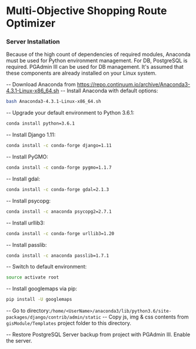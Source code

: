 # Multi-Objective Shopping Route Optimizer

### Server Installation

Because of the high count of dependencies of required modules, Anaconda must be used for Python environment management. For DB, PostgreSQL is required. PGAdmin III can be used for DB management. It's assumed that these components are already installed on your Linux system.

-- Download Anaconda from https://repo.continuum.io/archive/Anaconda3-4.3.1-Linux-x86_64.sh
-- Install Anaconda with default options:
```sh
bash Anaconda3-4.3.1-Linux-x86_64.sh
```
-- Upgrade your default environment to Python 3.6.1:
```sh
conda install python=3.6.1
```
-- Install Django 1.11:
```sh
conda install -c conda-forge django=1.11
```
-- Install PyGMO:
```sh
conda install -c conda-forge pygmo=1.1.7
```
-- Install gdal:
```sh
conda install -c conda-forge gdal=2.1.3
```
-- Install psycopg:
```sh
conda install -c anaconda psycopg2=2.7.1
```
-- Install urllib3:
```sh
conda install -c conda-forge urllib3=1.20
```
-- Install passlib:
```sh
conda install -c anaconda passlib=1.7.1
```
-- Switch to default environment:
```sh
source activate root
```
-- Install googlemaps via pip:
```sh
pip install -U googlemaps
```

-- Go to directory:`/home/<UserName>/anaconda3/lib/python3.6/site-packages/django/contrib/admin/static`
-- Copy js, img & css contents from `gisModule/Templates` project folder to this directory.

-- Restore PostgreSQL Server backup from project with PGAdmin III. Enable the server.
